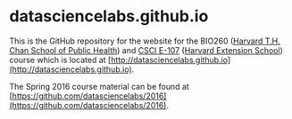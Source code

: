 # datasciencelabs.github.io 

This is the GitHub repository for the website for the BIO260 ([Harvard T.H. Chan School of Public Health](http://www.hsph.harvard.edu)) and [CSCI E-107](http://www.extension.harvard.edu/academics/courses/introduction-data-science/24596) ([Harvard Extension School](http://www.extension.harvard.edu)) course which is located at [http://datasciencelabs.github.io](http://datasciencelabs.github.io). 

The Spring 2016 course material can be found at [https://github.com/datasciencelabs/2016](https://github.com/datasciencelabs/2016). 

